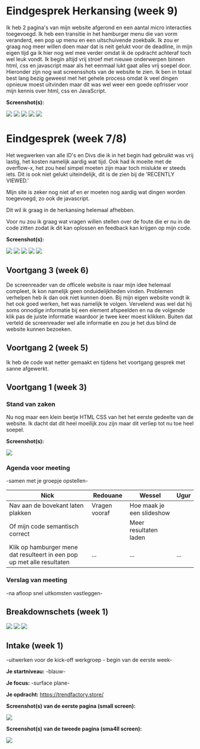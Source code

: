 # Eindgesprek Herkansing (week 9)
  Ik heb 2 pagina's van mijn website afgerond en een aantal micro interacties toegevoegd. Ik heb een transitie in het hamburger menu die van vorm veranderd, een pop up menu en een uitschuivende zoekbalk. Ik zou er graag nog meer willen doen maar dat is neit gelukt voor de deadline, in mijn eigen tijd ga ik hier nog wel mee verder omdat ik de opdracht achteraf toch wel leuk vondt. Ik begin altijd vrij stroef met nieuwe onderwerpen binnen html, css en javascript maar als het eenmaal lukt gaat alles vrij soepel door. Hieronder zijn nog wat screensshots van de website te zien. Ik ben in totaal best lang bezig geweest met het gehele process omdat ik veel dingen opnieuw moest uitvinden maar dit was wel weer een goede opfrisser voor mijn kennis over html, css en JavaScript.

  **Screenshot(s):**
  
  
  <img src="images/menu.JPG">

  <img src="images/zoekbalk.JPG">

  <img src="images/product-pagina1.JPG">

  <img src="images/product-pagina2.JPG">

  <img src="images/footer.JPG">





# Eindgesprek (week 7/8)

Het wegwerken van alle ID's en Divs die ik in het begin had gebruikt was vrij lastig, het kosten namelijk aardig wat tijd. Ook had ik moeite met de overflow-x, het zou heel simpel moeten zijn maar toch mislukte er steeds iets. Dit is ook niet gelukt uiteindelijk, dit is de zien bij de 'RECENTLY VIEWED.'

Mijn site is zeker nog niet af en er moeten nog aardig wat dingen worden toegevoegd, zo ook de javascript.

Dit wil ik graag in de herkansing helemaal afhebben.

Voor nu zou ik graag wat vragen willen stellen over de foute die er nu in de code zitten zodat ik dit kan oplossen en feedback kan krijgen op mijn code.

**Screenshot(s):**

<img src="images/screen1.JPG">

<img src="images/screen2.JPG">

<img src="images/screen3.JPG">

<img src="images/screen4.JPG">

<img src="images/screen5.JPG">





## Voortgang 3 (week 6)
 De screenreader van de officele website is naar mijn idee helemaal compleet, ik kon namelijk geen onduidelijkheden vinden. Problemen verhelpen heb ik dan ook niet kunnen doen. Bij mijn eigen website vondt ik het ook goed werken, het was namelijk te volgen. Vervelend was wel dat hij soms onnodige informatie bij een element afspeelden en na de volgende klik pas de juiste informatie waardoor je twee keer moest klikken. Buiten dat verteld de screenreader wel alle informatie en zou je het dus blind de website kunnen bezoeken.



## Voortgang 2 (week 5)

Ik heb de code wat netter gemaakt en tijdens het voortgang gesprek met sanne afgewerkt.



## Voortgang 1 (week 3)

### Stand van zaken

Nu nog maar een klein beetje HTML CSS van het het eerste gedeelte van de website. Ik dacht dat dit heel moeilijk zou zijn maar dit verliep tot nu toe heel soepel.

**Screenshot(s):**

<img src="images/tot-nu-toe.JPG">

### Agenda voor meeting

-samen met je groepje opstellen-

| Nick     | Redouane         | Wessel    | Ugur        |
| ---            | ---                | ---          | ---              |
| Nav aan de bovekant laten plakken  |Vragen vooraf             | Hoe maak je een slideshow |   |
|Of mijn code semantisch correct| | Meer resultaten laden
|Klik op hamburger mene dat resulteert in een pop up met alle resultaten| ...                | ...          | ...              |

### Verslag van meeting

-na afloop snel uitkomsten vastleggen-



## Breakdownschets (week 1)

<img src="images/hoofdstructuur.jpg">
<img src="images/detail1.jpg">
<img src="images/details2.jpg">



## Intake (week 1)
-uitwerken voor de kick-off werkgroep - begin van de eerste week-

**Je startniveau:** -blauw-

**Je focus:** -surface plane-

**Je opdracht:** https://trendfactory.store/

**Screenshot(s) van de eerste pagina (small screen):**

<img src="images/trendfactory_home.JPG">

**Screenshot(s) van de tweede pagina (sma4ll screen):**

<img src="images/trendfactory_productpage.JPG">
